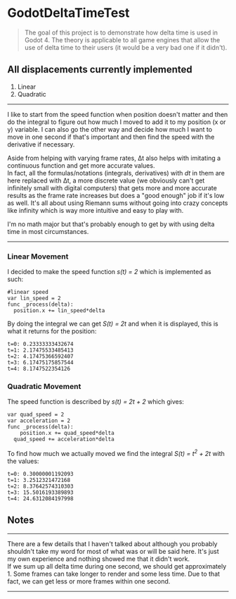 # GodotDeltaTimeTest
> The goal of this project is to demonstrate how delta time is used in Godot 4. The theory is applicable to all game engines that allow the use of delta time to their users (it would be a very bad one if it didn't).

## All displacements currently implemented
1. Linear
2. Quadratic
---
I like to start from the speed function when position doesn't matter and then do the integral to figure out how much I moved to add it to my position (x or y) variable.
I can also go the other way and decide how much I want to move in one second if that's important and then find the speed with the derivative if necessary.
  
Aside from helping with varying frame rates, Δt also helps with imitating a continuous function and get more accurate values.  
In fact, all the formulas/notations (integrals, derivatives) with _dt_ in them are here replaced with Δt, a more discrete value (we obviously can't get infinitely small with digital computers) that gets more and more accurate results as the frame rate increases but does a "good enough" job if it's low as well. It's all about using Riemann sums without going into crazy concepts like infinity which is way more intuitive and easy to play with.
  
I'm no math major but that's probably enough to get by with using delta time in most circumstances.

---
### Linear Movement
I decided to make the speed function _s(t) = 2_ which is implemented as such:  
```gdscript
#linear speed
var lin_speed = 2
func _process(delta):
  position.x += lin_speed*delta
```
By doing the integral we can get _S(t) = 2t_ and when it is displayed, this is what it returns for the position:
```
t=0: 0.23333333432674
t=1: 2.17475533485413
t=2: 4.17475366592407
t=3: 6.17475175857544
t=4: 8.1747522354126
```

### Quadratic Movement
The speed function is described by _s(t) = 2t + 2_ which gives:
```gdscript
var quad_speed = 2
var acceleration = 2
func _process(delta):
	position.x += quad_speed*delta
  quad_speed += acceleration*delta
```
To find how much we actually moved we find the integral _S(t) = t<sup>2</sup> + 2t_ with the values:
```
t=0: 0.30000001192093
t=1: 3.2512321472168
t=2: 8.37642574310303
t=3: 15.5016193389893
t=4: 24.6312084197998
```
## Notes
--- 
There are a few details that I haven't talked about although you probably shouldn't take my word for most of what was or will be said here. It's just my own experience and nothing showed me that it didn't work.  
If we sum up all delta time during one second, we should get approximately 1. Some frames can take longer to render and some less time. Due to that fact, we can get less or more frames within one second.

---
